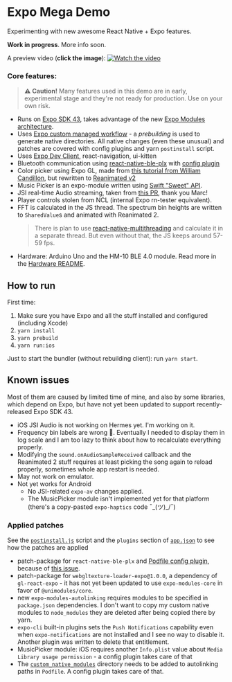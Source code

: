 # Expo Mega Demo

Experimenting with new awesome React Native + Expo features.

**Work in progress**. More info soon.

A preview video (**click the image**):
[![Watch the video](https://user-images.githubusercontent.com/278340/135893709-e7549883-8d16-4446-8f1d-ef0e4bae024c.jpg)](https://youtu.be/GIyyjOoqZ5Y)

### Core features:

> **⚠️ Caution!** Many features used in this demo are in early, experimental stage and they're not ready for production. Use on your own risk.

- Runs on [Expo SDK 43](https://blog.expo.dev/expo-sdk-43-aa9b3c7d5541), takes advantage of the new [Expo Modules architecture](https://blog.expo.dev/whats-new-in-expo-modules-infrastructure-7a7cdda81ebc).
- Uses [Expo custom managed workflow](https://docs.expo.dev/workflow/customizing/) - a _prebuilding_ is used to generate native directories. All native changes (even these unusual) and patches are covered with config plugins and yarn `postinstall` script.
- Uses [Expo Dev Client](https://docs.expo.dev/clients/introduction/), react-navigation, ui-kitten
- Bluetooth communication using [react-native-ble-plx](https://github.com/dotintent/react-native-ble-plx) with [config plugin](https://github.com/expo/config-plugins/tree/master/packages/react-native-ble-plx)
- Color picker using Expo GL, made from [this tutorial from William Candillon](https://www.youtube.com/watch?v=bAZhVl9YvB4), but rewritten to [Reanimated v2](https://github.com/software-mansion/react-native-reanimated)
- Music Picker is an expo-module written using [Swift "Sweet" API](https://blog.expo.dev/a-peek-into-the-upcoming-sweet-expo-module-api-6de6b9aca492).
- JSI real-time Audio streaming, taken from [this PR](https://github.com/expo/expo/pull/13516), thank you Marc!
- Player controls stolen from NCL (internal Expo rn-tester equivalent).
- FFT is calculated in the JS thread. The spectrum bin heights are written to `SharedValue`s and animated with Reanimated 2.
  > There is plan to use [react-native-multithreading](https://github.com/mrousavy/react-native-multithreading) and calculate it in a separate thread. But even without that, the JS keeps around 57-59 fps.
- Hardware: Arduino Uno and the HM-10 BLE 4.0 module. Read more in the [Hardware README](./hardware/README.md).

## How to run

First time:

1. Make sure you have Expo and all the stuff installed and configured (including Xcode)
1. `yarn install`
1. `yarn prebuild`
1. `yarn run:ios`

Just to start the bundler (without rebuilding client): run `yarn start`.

## Known issues

Most of them are caused by limited time of mine, and also by some libraries, which depend on Expo, but have not yet been updated to support recently-released Expo SDK 43.

- iOS JSI Audio is not working on Hermes yet. I'm working on it.
- Frequency bin labels are wrong 🤷. Eventually I needed to display them in log scale and I am too lazy to think about how to recalculate everything properly.
- Modifying the `sound.onAudioSampleReceived` callback and the Reanimated 2 stuff requires at least picking the song again to reload properly, sometimes whole app restart is needed.
- May not work on emulator.
- Not yet works for Android
  - No JSI-related `expo-av` changes applied.
  - The MusicPicker module isn't implemented yet for that platform (there's a copy-pasted `expo-haptics` code ¯\_(ツ)\_/¯)

### Applied patches

See the [`postinstall.js`](./postinstall.js) script and the `plugins` section of [`app.json`](./app.json) to see how the patches are applied

- patch-package for `react-native-ble-plx` and [Podfile config plugin](./patches/fix-bluetooth.plugin.js), because of [this issue](https://github.com/dotintent/react-native-ble-plx/issues/899).
- patch-package for `webgltexture-loader-expo@1.0.0`, a dependency of `gl-react-expo` - it has not yet been updated to use `expo-modules-core` in favor of `@unimodules/core`.
- new `expo-modules-autolinking` requires modules to be specified in `package.json` dependencies. I don't want to copy my custom native modules to `node_modules` they are deleted after being copied there by yarn.
- `expo-cli` built-in plugins sets the `Push Notifications` capability even when `expo-notifications` are not installed and I see no way to disable it. Another plugin was written to delete that entitlement.
- MusicPicker module: iOS requires another `Info.plist` value about `Media Library usage permission` - a config plugin takes care of that
- The [`custom_native_modules`](./custom_native_modules) directory needs to be added to autolinking paths in `Podfile`. A config plugin takes care of that.
